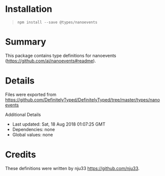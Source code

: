 # Installation
> `npm install --save @types/nanoevents`

# Summary
This package contains type definitions for nanoevents (https://github.com/ai/nanoevents#readme).

# Details
Files were exported from https://github.com/DefinitelyTyped/DefinitelyTyped/tree/master/types/nanoevents

Additional Details
 * Last updated: Sat, 18 Aug 2018 01:07:25 GMT
 * Dependencies: none
 * Global values: none

# Credits
These definitions were written by nju33 <https://github.com/nju33>.
